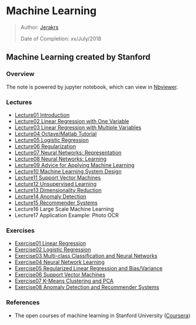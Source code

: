 # Machine Learning

> Author: [Jerakrs](http://jerakrs.com/)
>
> Date of Completion: xx/July/2018

## Machine Learning created by Stanford

### Overview

The note is powered by jupyter notebook, which can view in [Nbviewer]().

### Lectures

* [Lecture01 Introduction](http://nbviewer.jupyter.org/github/JeraKrs/Notes/blob/master/Machine%20Learning/Stanford%20University/Lecture01.ipynb)
* [Lecture02 Linear Regression with One Variable](http://nbviewer.jupyter.org/github/JeraKrs/Notes/blob/master/Machine%20Learning/Stanford%20University/Lecture02.ipynb)
* [Lecture03 Linear Regression with Multiple Variables](http://nbviewer.jupyter.org/github/JeraKrs/Notes/blob/master/Machine%20Learning/Stanford%20University/Lecture03.ipynb)
* [Lecture04 Octave/Matlab Tutorial](http://nbviewer.jupyter.org/github/JeraKrs/Notes/blob/master/Machine%20Learning/Stanford%20University/Lecture04.ipynb)
* [Lecture05 Logistic Regression](http://nbviewer.jupyter.org/github/JeraKrs/Notes/blob/master/Machine%20Learning/Stanford%20University/Lecture05.ipynb)
* [Lecture06 Regularization](http://nbviewer.jupyter.org/github/JeraKrs/Notes/blob/master/Machine%20Learning/Stanford%20University/Lecture06.ipynb)
* [Lecture07 Neural Networks: Representation](http://nbviewer.jupyter.org/github/JeraKrs/Notes/blob/master/Machine%20Learning/Stanford%20University/Lecture07.ipynb)
* [Lecture08 Neural Networks: Learning](http://nbviewer.jupyter.org/github/JeraKrs/Notes/blob/master/Machine%20Learning/Stanford%20University/Lecture08.ipynb)
* [Lecture09 Advice for Applying Machine Learning](http://nbviewer.jupyter.org/github/JeraKrs/Notes/blob/master/Machine%20Learning/Stanford%20University/Lecture09.ipynb)
* [Lecture10 Machine Learning System Design](http://nbviewer.jupyter.org/github/JeraKrs/Notes/blob/master/Machine%20Learning/Stanford%20University/Lecture10.ipynb)
* [Lecture11 Support Vector Machines](http://nbviewer.jupyter.org/github/JeraKrs/Notes/blob/master/Machine%20Learning/Stanford%20University/Lecture11.ipynb)
* [Lecture12 Unsupervised Learning](http://nbviewer.jupyter.org/github/JeraKrs/Notes/blob/master/Machine%20Learning/Stanford%20University/Lecture12.ipynb)
* [Lecture13 Dimensionality Reduction](http://nbviewer.jupyter.org/github/JeraKrs/Notes/blob/master/Machine%20Learning/Stanford%20University/Lecture13.ipynb)
* [Lecture14 Anomaly Detection](http://nbviewer.jupyter.org/github/JeraKrs/Notes/blob/master/Machine%20Learning/Stanford%20University/Lecture14.ipynb)
* [Lecture15 Recommender Systems](http://nbviewer.jupyter.org/github/JeraKrs/Notes/blob/master/Machine%20Learning/Stanford%20University/Lecture15.ipynb)
* Lecture16 Large Scale Machine Learning
* Lecture17 Application Example: Photo OCR

### Exercises

* [Exercise01 Linear Regression](https://github.com/JeraKrs/notes/tree/master/Machine%20Learning/Stanford%20University/Exercise01)
* [Exercise02 Logistic Regression](https://github.com/JeraKrs/notes/tree/master/Machine%20Learning/Stanford%20University/Exercise02)
* [Exercise03 Multi-class Classification and Neural Networks](https://github.com/JeraKrs/notes/tree/master/Machine%20Learning/Stanford%20University/Exercise03)
* [Exercise04 Neural Network Learning](https://github.com/JeraKrs/notes/tree/master/Machine%20Learning/Stanford%20University/Exercise04)
* [Exercise05 Regularized Linear Regression and Bias/Variance](https://github.com/JeraKrs/notes/tree/master/Machine%20Learning/Stanford%20University/Exercise05)
* [Exercise06 Support Vector Machines](https://github.com/JeraKrs/notes/tree/master/Machine%20Learning/Stanford%20University/Exercise06)
* [Exercise07 K-Means Clustering and PCA](https://github.com/JeraKrs/notes/tree/master/Machine%20Learning/Stanford%20University/Exercise06)
* [Exercise08 Anomaly Detection and Recommender Systems](https://github.com/JeraKrs/notes/tree/master/Machine%20Learning/Stanford%20University/Exercise08)

### References

* The open courses of machine learning in Stanford University ([Coursera](https://www.coursera.org/learn/machine-learning/home/welcome))
